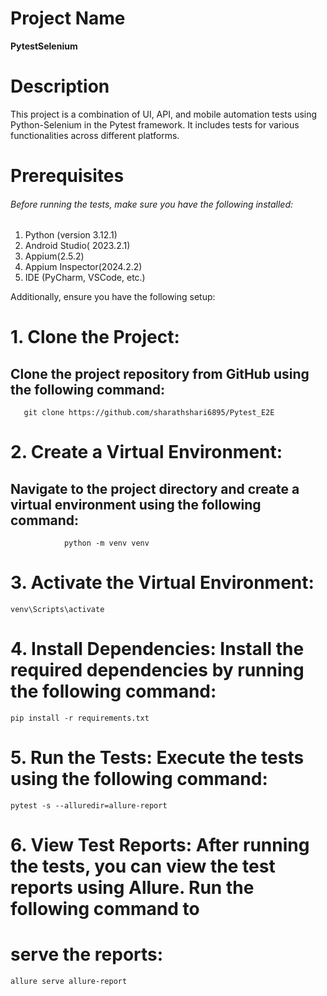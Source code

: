 
# Project Name
**PytestSelenium**

# Description
This project is a combination of UI, API, and mobile automation tests using Python-Selenium in the Pytest framework. It includes tests for various functionalities across different platforms.

# Prerequisites

###### Before running the tests, make sure you have the following installed:

1. Python (version 3.12.1)
2. Android Studio( 2023.2.1)
3. Appium(2.5.2)
4. Appium Inspector(2024.2.2)
5. IDE (PyCharm, VSCode, etc.)

Additionally, ensure you have the following setup:

# 1. Clone the Project: 
##  Clone the project repository from GitHub using the following command:
       git clone https://github.com/sharathshari6895/Pytest_E2E

# 2. Create a Virtual Environment:
##    Navigate to the project directory and create a virtual environment using the following command:
             	python -m venv venv

# 3. Activate the Virtual Environment:
	venv\Scripts\activate

# 4. Install Dependencies: Install the required dependencies by running the following command:
	pip install -r requirements.txt

# 5. Run the Tests: Execute the tests using the following command:
	pytest -s --alluredir=allure-report
	
# 6. View Test Reports: After running the tests, you can view the test reports using Allure. Run the following 	command to 
#     serve the reports:
	
	allure serve allure-report

